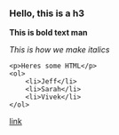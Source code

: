 ### Hello, this is a h3

**This is bold text man**

*This is how we make italics*

```
<p>Heres some HTML</p>
<ol>
	<li>Jeff</li>
	<li>Sarah</li>
	<li>Vivek</li>
</ol>
```

[link](www.google.com)
